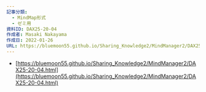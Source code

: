 ```yaml
---
記事分類:
  - MindMap形式
  - ゼミ用
資料ID: DAX25-20-04
作成者: Masaki Nakayama
作成日: 2022-01-26
URL: https://bluemoon55.github.io/Sharing_Knowledge2/MindManager2/DAX25-20-04.html
---
```

- [https://bluemoon55.github.io/Sharing_Knowledge2/MindManager2/DAX25-20-04.html](https://bluemoon55.github.io/Sharing_Knowledge2/MindManager2/DAX25-20-04.html)